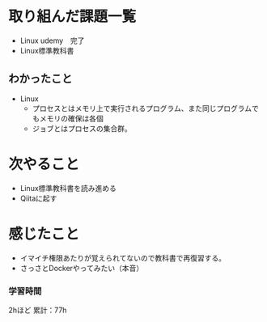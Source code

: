 # 取り組んだ課題一覧

- Linux udemy　完了
- Linux標準教科書

## わかったこと

- Linux
  - プロセスとはメモリ上で実行されるプログラム、また同じプログラムでもメモリの確保は各個
  - ジョブとはプロセスの集合群。
# 次やること

- Linux標準教科書を読み進める
- Qiitaに起す

# 感じたこと

- イマイチ権限あたりが覚えられてないので教科書で再復習する。
- さっさとDockerやってみたい（本音）
### 学習時間

2hほど
累計：77h
